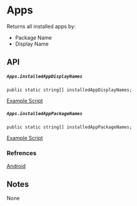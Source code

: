 # Apps
Returns all installed apps by:
* Package Name
* Display Name

## API
##### `Apps.installedAppDisplayNames`
`public static string[] installedAppDisplayNames;`

[Example Script](../../../Assets/UnityMobileModuleDemo/Apps/DisplayAllInstalledAppDisplayNames.cs)

##### `Apps.installedAppPackageNames`
`public static string[] installedAppPackageNames;`

[Example Script](../../../Assets/UnityMobileModuleDemo/Apps/DisplayAllInstalledAppPackageNames.cs)

### Refrences
[Android](https://developer.android.com/reference/android/content/pm/PackageManager.html#getInstalledPackages(int))

## Notes
None